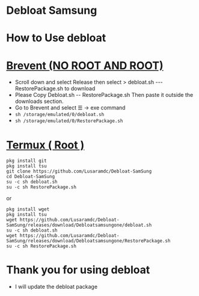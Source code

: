 # Debloat Samsung
# How to Use debloat
# [Brevent (NO ROOT AND ROOT)](https://play.google.com/store/apps/details?id=me.piebridge.brevent)
- Scroll down and select Release then select > debloat.sh --- RestorePackage.sh to download
- Please Copy Debloat.sh -- RestorePackage.sh Then paste it outside the downloads section.
- Go to Brevent and select ☰ -> exe command
- `sh /storage/emulated/0/debloat.sh`
- `sh /storage/emulated/0/RestorePackage.sh`
# [Termux ( Root )](https://github.com/termux/termux-app/releases/download/v0.118.1/termux-app_v0.118.1+github-debug_universal.apk)
```
pkg install git
pkg install tsu
git clone https://github.com/Lusaramdc/Debloat-SamSung
cd Debloat-SamSung
su -c sh debloat.sh
su -c sh RestorePackage.sh
```
or
```
pkg install wget
pkg install tsu
wget https://github.com/Lusaramdc/Debloat-SamSung/releases/download/Debloatsamsungone/debloat.sh
su -c sh debloat.sh
wget https://github.com/Lusaramdc/Debloat-SamSung/releases/download/Debloatsamsungone/RestorePackage.sh
su -c sh RestorePackage.sh
```
# Thank you for using debloat
- I will update the debloat package

